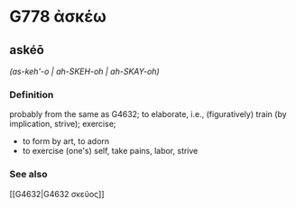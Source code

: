 # G778 ἀσκέω

## askéō

_(as-keh'-o | ah-SKEH-oh | ah-SKAY-oh)_

### Definition

probably from the same as G4632; to elaborate, i.e., (figuratively) train (by implication, strive); exercise; 

- to form by art, to adorn
- to exercise (one's) self, take pains, labor, strive

### See also

[[G4632|G4632 σκεῦος]]
